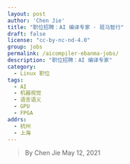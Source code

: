 ```yaml
---
layout: post
author: 'Chen Jie'
title: "职位招聘：AI 编译专家 · 斑马智行"
draft: false
license: "cc-by-nc-nd-4.0"
group: jobs
permalink: /aicompiler-ebanma-jobs/
description: "职位招聘：AI 编译专家"
category:
  - Linux 职位
tags:
  - AI
  - 机器视觉
  - 语言语义
  - GPU
  - FPGA
addrs:
  - 杭州
  - 上海
---
```


> By Chen Jie
> May 12, 2021

<object type="image/svg+xml" data="/wp-content/uploads/2021/05/JD-AICompiler-expert.svg" style="max-width: 750px" />
